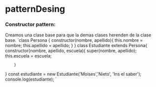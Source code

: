 # patternDesing
### Constructor pattern:
Creamos una clase base para que la demas clases herenden de la clase base. 
`class Persona {
  constructor(nombre, apellido){
    this.nombre = nombre;
    this.apellido = apellido;
  }
}
class Estudiante extends Persona{
        constructor(nombre, apellido, escuela){
          super(nombre, apellido);
          this.escuela = escuela;

        }
}
const estudiante = new Estudiante('Moises','Nieto', 'Ins el saber');
console.log(estudiante);
`
